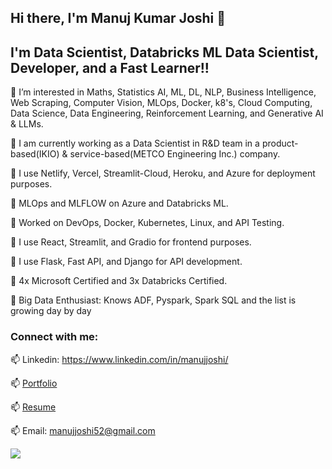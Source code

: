 ## Hi there, I'm Manuj Kumar Joshi 👋

## I'm Data Scientist, Databricks ML Data Scientist, Developer, and a Fast Learner!!


👀 I’m interested in Maths, Statistics AI, ML, DL, NLP, Business Intelligence, Web Scraping, Computer Vision, MLOps, Docker, k8's, Cloud Computing, Data Science, Data Engineering, Reinforcement Learning, and Generative AI & LLMs.

🌱 I am currently working as a Data Scientist in R&D team in a product-based(IKIO) & service-based(METCO Engineering Inc.) company.

🌱 I use Netlify, Vercel, Streamlit-Cloud, Heroku, and Azure for deployment purposes.

🌱 MLOps and MLFLOW on Azure and Databricks ML.

🌱 Worked on DevOps, Docker, Kubernetes, Linux, and API Testing.

🌱 I use React, Streamlit, and Gradio for frontend purposes.

🌱 I use Flask, Fast API, and Django for API development.

🌱 4x Microsoft Certified and 3x Databricks Certified. 

🌱 Big Data Enthusiast: Knows ADF, Pyspark, Spark SQL and the list is growing day by day

### Connect with me:


📫 Linkedin: https://www.linkedin.com/in/manujjoshi/

📫 [Portfolio](https://sites.google.com/view/manujs-portfolio/home?authuser=1)

📫 [Resume](https://sites.google.com/view/manujs-portfolio/my-resume?authuser=1)

📫 Email: manujjoshi52@gmail.com

![](https://komarev.com/ghpvc/?username=manujjoshi52)
